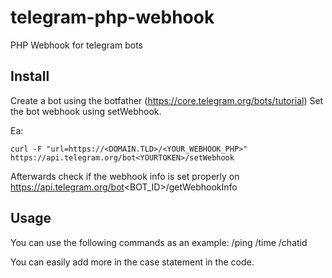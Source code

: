 # telegram-php-webhook
PHP Webhook for telegram bots

## Install
Create a bot using the botfather (https://core.telegram.org/bots/tutorial)
Set the bot webhook using setWebhook.

Ea:
```
curl -F "url=https://<DOMAIN.TLD>/<YOUR_WEBHOOK_PHP>" https://api.telegram.org/bot<YOURTOKEN>/setWebhook
```

Afterwards check if the webhook info is set properly on https://api.telegram.org/bot<BOT_ID>/getWebhookInfo

## Usage
You can use the following commands as an example:
/ping
/time
/chatid

You can easily add more in the case statement in the code.